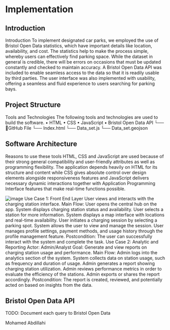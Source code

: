# Implementation

## Introduction
Introduction
To implement designated car parks, we employed the use of Bristol Open Data statistics, which have important details like location, availability, and cost. The statistics help to make the process simple, whereby users can effectively find parking space. While the dataset in general is credible, there will be errors on occasions that must be updated constantly and checked to maintain accuracy. A Bristol Open Data API was included to enable seamless access to the data so that it is readily usable by third parties. The user interface was also implemented with usability, offering a seamless and fluid experience to users searching for parking bays.

## Project Structure

Tools and Technologies
The following tools and technologies are used to build the software.
•	HTML
•	CSS
•	JavaScript
•	Bristol Open Data API
└── 📁GitHub File 
    └── Index.html
    └── Data_set.js
    └── Data_set.geojson
   

## Software Architecture
Reasons to use these tools
HTML, CSS and JavaScript are used because of their strong general compatibility and user-friendly attributes as well as programming flexibility. The application depends heavily on HTML for its structure and content while CSS gives absolute control over design elements alongside responsiveness features and JavaScript delivers necessary dynamic interactions together with Application Programming Interface features that make real-time functions possible.

![image](https://github.com/user-attachments/assets/ebbf786f-331b-4afc-9ff7-89cf8c9cd597)
Use Case 1: Front End Layer
User views and interacts with the charging station interface.
Main Flow:
User opens the central hub on the app.
System displays charging station status and availability.
User selects a station for more information.
System displays a map interface with locations and real-time availability.
User initiates a charging session by selecting a parking spot.
System allows the user to view and manage the session.
User manages profile settings, payment methods, and usage history through the profile management feature.
Postcondition: The user can successfully interact with the system and complete the task.
Use Case 2: Analytic and Reporting
Actor: Admin/Analyst
Goal: Generate and view reports on charging station usage and performance.
Main Flow:
Admin logs into the analytics section of the system.
System collects data on station usage, such as frequency and duration of usage.
Admin generates a report showing charging station utilization.
Admin reviews performance metrics in order to evaluate the efficiency of the stations.
Admin exports or shares the report accordingly.
Postcondition: The report is created, reviewed, and potentially acted on based on insights from the data.



## Bristol Open Data API
TODO: Document each query to Bristol Open Data



Mohamed Abdillahi

